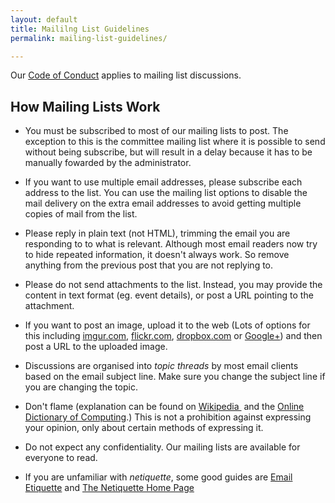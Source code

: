 ```yaml
---
layout: default
title: Maililng List Guidelines
permalink: mailing-list-guidelines/

---
```


Our [Code of Conduct](code-of-conduct/) applies to mailing list discussions.

## How Mailing Lists Work
 
 * You must be subscribed to most of our mailing lists to post. The exception to this is the committee mailing list where it is possible to send without being subscribe, but will result in a delay because it has to be manually fowarded by the administrator.
 
 * If you want to use multiple email addresses, please subscribe each address to the list. You can use the mailing list options to disable the mail delivery on the extra email addresses to avoid getting multiple copies of mail from the list.
 
* Please reply in plain text (not HTML), trimming the email you are responding to to what is relevant. Although most email readers now try to hide repeated information, it doesn't always work. So remove anything from the previous post that you are not replying to.

* Please do not send attachments to the list. Instead, you may provide the content in text format (eg. event details), or post a URL pointing to the attachment.

* If you want to post an image, upload it to the web (Lots of options for this including [imgur.com](http://imgur.com), [flickr.com](http://flikr.com), [dropbox.com](http://www.dropbox.com) or [Google+](https://plus.google.com/)) and then post a URL to the uploaded image.

* Discussions are organised into *topic threads* by most email clients based on the email subject line. Make sure you change the subject line if you are changing the topic. 

* Don't flame (explanation can be found on <a href="http://en.wikipedia.org/wiki/Flaming_(Internet)">Wikipedia </a>&nbsp;and the <a href="http://foldoc.org/flame">Online Dictionary of Computing</a>.) This is not a prohibition against expressing your opinion, only about certain methods of expressing it.

* Do not expect any confidentiality. Our mailing lists are available for everyone to read.

* If you are unfamiliar with *netiquette*, some good guides are [Email Etiquette](http://www.ict.griffith.edu.au/~davidt/email_etiquette.htm) and [The Netiquette Home Page](http://www.albion.com/netiquette/)

